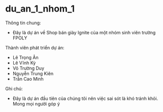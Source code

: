 # du_an_1_nhom_1

Thông tin chung:
- Đây là dự án về Shop bán giày Ignite của một nhóm sinh viên trường FPOLY

Thành viên phát triển dự án:
- Lê Trọng Ân
- Lê Vĩnh Kỳ
- Võ Trường Duy
- Nguyễn Trung Kiên
- Trần Cao Minh

Ghi chú:
- Đây là dự án đầu tiên của chúng tôi nên việc sai sót là khó tránh khỏi. Mong mọi người góp ý